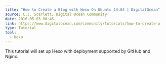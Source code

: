 ```yaml
---
title: "How to Create a Blog with Hexo On Ubuntu 14.04 | DigitalOcean"
source: C.J. Scarlett, Digital Ocean Community
date: 2016-05-03 08:46
link: https://www.digitalocean.com/community/tutorials/how-to-create-a-blog-with-hexo-on-ubuntu-14-04/
type: Tutorial
tool:
  - hexo
---
```

This tutorial will set up Hexo with deployment supported by GitHub and Nginx.